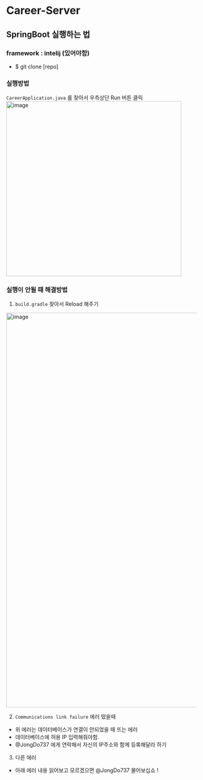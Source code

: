 # Career-Server

## SpringBoot 실행하는 법

### framework : intelij (있어야함)
- $ git clone [repo]

### 실행방법
`CareerApplication.java` 를 찾아서 우측상단 Run 버튼 클릭
<img width="463" alt="image" src="https://github.com/Carry-A-Way/Career-Server/assets/92903481/55774e43-7d67-4a65-93bb-f4d5b2c61137">

### 실행이 안될 때 해결방법
1. `build.gradle` 찾아서 Reload 해주기
<img width="1044" alt="image" src="https://github.com/Carry-A-Way/Career-Server/assets/92903481/6b97d104-0da1-4a62-ae0b-a77e7f96e4d7">

2. `Communications link failure` 에러 떴을때
- 위 에러는 데이터베이스가 연결이 안되었을 때 뜨는 에러
- 데이터베이스에 허용 IP 입력해줘야함.
- @JongDo737 에게 연락해서 자신의 IP주소와 함께 등록해달라 하기

3. 다른 에러
- 아래 에러 내용 읽어보고 모르겠으면 @JongDo737 물어보십쇼 !
